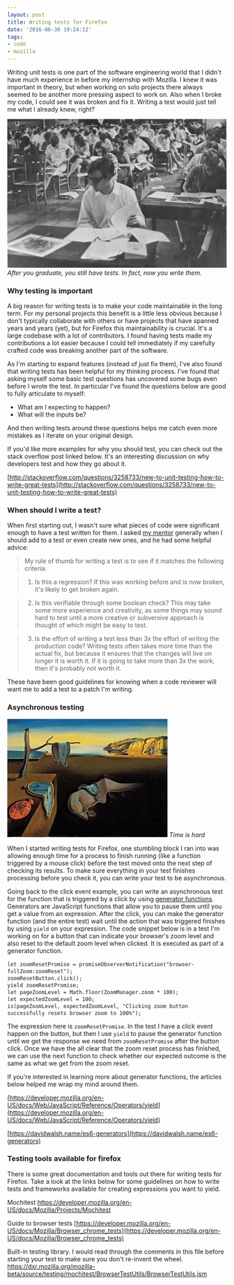 ```yaml
---
layout: post
title: Writing tests for Firefox
date: '2016-06-30 19:24:12'
tags:
- code
- mozilla
---
```


Writing unit tests is one part of the software engineering world that I didn't have much experience in before my internship with Mozilla. I knew it was important in theory, but when working on solo projects there always seemed to be another more pressing aspect to work on. Also when I broke my code, I could see it was broken and fix it. Writing a test would just tell me what I already knew, right?

![Students taking a test](/assets/images/2016/06/Shimer_comping_66_Recondite.jpg)
*After you graduate, you still have tests. In fact, now you write them.*


### Why testing is important
A big reason for writing tests is to make your code maintainable in the long term. For my personal projects this benefit is a little less obvious because I don't typically collaborate with others or have projects that have spanned years and years (yet), but for Firefox this maintainability is crucial. It's a large codebase with a lot of contributors. I found having tests made my contributions a lot easier because I could tell immediately if my carefully crafted code was breaking another part of the software. 

As I'm starting to expand features (instead of just fix them), I've also found that writing tests has been helpful for my thinking process. I've found that asking myself some basic test questions has uncovered some bugs even before I wrote the test. In particular I've found the questions below are good to fully articulate to myself: 

- What am I expecting to happen? 
- What will the inputs be?

And then writing tests around these questions helps me catch even more mistakes as I iterate on your original design. 

If you'd like more examples for why you should test, you can check out the stack overflow post linked below. It's an interesting discussion on why developers test and how they go about it. 

[http://stackoverflow.com/questions/3258733/new-to-unit-testing-how-to-write-great-tests](http://stackoverflow.com/questions/3258733/new-to-unit-testing-how-to-write-great-tests)

### When should I write a test?
When first starting out, I wasn't sure what pieces of code were significant enough to have a test written for them. I asked [my mentor](https://msujaws.wordpress.com/) generally when I should add to a test or even create new ones, and he had some helpful advice:

> My rule of thumb for writing a test is to see if it matches the following criteria:

>1. Is this a regression? If this was working before and is now broken, it's likely to get broken again.

>2. Is this verifiable through some boolean check? This may take some more experience and creativity, as some things may sound hard to test until a more creative or subversive approach is thought of which might be easy to test.

>3. Is the effort of writing a test less than 3x the effort of writing the production code? Writing tests often takes more time than the actual fix, but because it ensures that the changes will live on longer it is worth it. If it is going to take more than 3x the work, then it's probably not worth it.

These have been good guidelines for knowing when a code reviewer will want me to add a test to a patch I'm writing. 

### Asynchronous testing

![Time is hard](/assets/images/2016/06/The_Persistence_of_Memory.jpg)
*Time is hard*

When I started writing tests for Firefox, one stumbling block I ran into was allowing enough time for a process to finish running (like a function triggered by a mouse click) before the test moved onto the next step of checking its results. To make sure everything in your test finishes processing before you check it, you can write your test to be asynchronous. 

Going back to the click event example, you can write an asynchronous test for the function that is triggered by a click by using [generator functions](https://developer.mozilla.org/en-US/docs/Web/JavaScript/Reference/Statements/function*). Generators are JavaScript functions that allow you to pause them until you get a value from an expression.  After the click, you can make the generator function (and the entire test) wait until the action that was triggered finishes by using `yield` on your expression. The code snippet below is in a test I'm working on for a button that can indicate your browser's zoom level and also reset to the default zoom level when clicked. It is executed as part of a generator function.  

```
let zoomResetPromise = promiseObserverNotification("browser-fullZoom:zoomReset");
zoomResetButton.click();
yield zoomResetPromise;
let pageZoomLevel = Math.floor(ZoomManager.zoom * 100);
let expectedZoomLevel = 100;
is(pageZoomLevel, expectedZoomLevel, "Clicking zoom button successfully resets browser zoom to 100%");
```
The expression here is `zoomResetPromise`. In the test I have a click event happen on the button, but then I use `yield` to pause the generator function until we get the response we need from `zoomResetPromise` after the button click. Once we have the all clear that the zoom reset process has finished, we can use the next function to check whether our expected outcome is the same as what we get from the zoom reset.

If you're interested in learning more about generator functions, the articles below helped me wrap my mind around them.

[https://developer.mozilla.org/en-US/docs/Web/JavaScript/Reference/Operators/yield](https://developer.mozilla.org/en-US/docs/Web/JavaScript/Reference/Operators/yield)

[https://davidwalsh.name/es6-generators](https://davidwalsh.name/es6-generators)

### Testing tools available for firefox
There is some great documentation and tools out there for writing tests for Firefox. Take a look at the links below for some guidelines on how to write tests and frameworks available for creating expressions you want to yield.

Mochitest
https://developer.mozilla.org/en-US/docs/Mozilla/Projects/Mochitest

Guide to browser tests
[https://developer.mozilla.org/en-US/docs/Mozilla/Browser_chrome_tests](https://developer.mozilla.org/en-US/docs/Mozilla/Browser_chrome_tests)

Built-in testing library. I would read through the comments in this file before starting your test to make sure you don't re-invent the wheel.
https://dxr.mozilla.org/mozilla-beta/source/testing/mochitest/BrowserTestUtils/BrowserTestUtils.jsm
